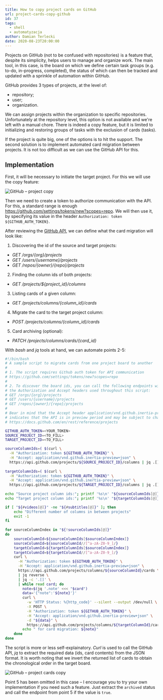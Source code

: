 ```yaml
---
title: How to copy project cards on GitHub
url: project-cards-copy-github
id: 37
tags:
  - shell
  - automatyzacja
author: Damian Terlecki
date: 2020-08-23T20:00:00
---
```


Projects on GitHub (not to be confused with repositories) is a feature that, despite its simplicity, helps users to manage and organize work. The main tool, in this case, is the board on which we define certain task groups (e.g. to-do, in-progress, completed), the status of which can then be tracked and updated with a sprinkle of automation within GitHub.

GitHub provides 3 types of projects, at the level of:
- repository;
- user;
- organization.

We can assign projects within the organization to specific repositories. Unfortunately at the repository level, this option is not available and
we're left with a manual chore.
There is indeed a copy feature, but it is limited to initializing and restoring groups of tasks with the exclusion of cards (tasks).

If the project is quite big, one of the options is to hit the support. The second solution is to implement automated card migration between projects. It is not too difficult as we can use the GitHub API for this.

## Implementation

First, it will be necessary to initiate the target project. For this we will use the copy feature:

<img src="/img/hq/github-copy-project.png" alt="GitHub – project copy" title="GitHub – project copy">

Then we need to create a token to authorize communication with the API. For this, a standard range is enough https://github.com/settings/tokens/new?scopes=repo.
We will then use it, by specifying its value in the header `Authorization: token ${GITHUB_AUTH_TOKEN}`.

After reviewing the [GitHub API](https://docs.github.com/en/rest/reference/projects), we can define what the card migration will look like:
1. Discovering the id of the source and target projects:
  - *GET /orgs/{org}/projects*
  - *GET /users/{username}/projects*
  - *GET /repos/{owner}/{repo}/projects*
2. Finding the column ids of both projects:
  - *GET /projects/${project_id}/columns*
3. Listing cards of a given column:
  - *GET /projects/columns/{column_id}/cards*
4. Migrate the card to the target project column:
  - *POST /projects/columns/{column_id}/cards*
5. Card archiving (optional):
  - *PATCH /projects/columns/cards/{card_id}*

With *bash* and *jq* tools at hand, we can automate points 2-5:

```bash
#!/bin/bash
# A sample script to migrate cards from one project board to another
#  
# 1. The script requires Github auth token for API communication
# https://github.com/settings/tokens/new?scopes=repo
#
# 2. To discover the board ids, you can call the following endpoints with 
# the Authorization and Accept headers used throughout this script:
# GET /orgs/{org}/projects
# GET /users/{username}/projects
# GET /repos/{owner}/{repo}/projects
#
# Bear in mind that the Accept header application/vnd.github.inertia-preview+json
# indicates that the API is in preview period and may be subject to change
# https://docs.github.com/en/rest/reference/projects

GITHUB_AUTH_TOKEN=<YOUR_TOKEN>
SOURCE_PROJECT_ID=<TO_FILL>
TARGET_PROJECT_ID=<TO_FILL>

sourceColumnIds=( $(curl \
  -H "Authorization: token ${GITHUB_AUTH_TOKEN}" \
  -H "Accept: application/vnd.github.inertia-preview+json" \
  https://api.github.com/projects/${SOURCE_PROJECT_ID}/columns | jq .[].id) )
  
targetColumnIds=( $(curl \
  -H "Authorization: token ${GITHUB_AUTH_TOKEN}" \
  -H "Accept: application/vnd.github.inertia-preview+json" \
  https://api.github.com/projects/${TARGET_PROJECT_ID}/columns | jq .[].id) )
  
echo "Source project column ids:"; printf '%s\n' "${sourceColumnIds[@]}"
echo "Target project column ids:"; printf '%s\n' "${targetColumnIds[@]}"

if [ "${#videos[@]}" -ne "${#subtitles[@]}" ]; then
	echo "Different number of columns in between projects"
	exit -1
fi
	
for sourceColumnIndex in "${!sourceColumnIds[@]}"
do
	sourceColumnId=${sourceColumnIds[$sourceColumnIndex]}
	sourceColumnId=${sourceColumnId//[^a-zA-Z0-9_]/}
	targetColumnId=${targetColumnIds[$sourceColumnIndex]}
	targetColumnId=${targetColumnId//[^a-zA-Z0-9_]/}
	curl \
	  -H "Authorization: token ${GITHUB_AUTH_TOKEN}" \
	  -H "Accept: application/vnd.github.inertia-preview+json" \
	  https://api.github.com/projects/columns/${sourceColumnId}/cards \
	  | jq reverse \
	  | jq -c '.[]' \
	  | while read card; do
		note=$(jq '.note' <<< "$card")
		data='{"note":'${note}'}'
		curl \
		  -w 'HTTP Status: %{http_code}' --silent --output /dev/null \
		  -X POST \
	      -H "Authorization: token ${GITHUB_AUTH_TOKEN}" \
		  -H "Accept: application/vnd.github.inertia-preview+json" \
		  -d "${data}" \
		  https://api.github.com/projects/columns/${targetColumnId}/cards
		echo " for card migration: ${note}"
	done
done
```

The script is more or less self-explainatory. *Curl* is used to call the GitHub API, *jq* to extract the required data (ids, card contents) from the JSON format. It is worth noting that we invert the returned list of cards to obtain the chronological order in the target board.

<img src="/img/hq/github-copy-project-cards.gif" alt="GitHub – project cards copy" title="GitHub – project cards copy">

Point 5 has been omitted in this case – I encourage you to try your own implementation if you need such a feature. Just extract the `archived` status and call the endpoint from point 5 if the value is `true`.